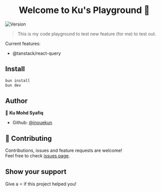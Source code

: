 <h1 align="center">Welcome to Ku's Playground 👋</h1>
<p>
  <img alt="Version" src="https://img.shields.io/badge/version-0.1.0-blue.svg?cacheSeconds=2592000" />
</p>

> This is my code playground to test new feature (for me) to test out.

Current features:
- @tanstack/react-query

## Install

```sh
bun install
bun dev
```

## Author

👤 **Ku Mohd Syafiq**

- Github: [@inouekun](https://github.com/inouekun)

## 🤝 Contributing

Contributions, issues and feature requests are welcome!<br />Feel free to check [issues page](https://github.com/inouekun/bun-vitejs-scaffold/issues).

## Show your support

Give a ⭐️ if this project helped you!
